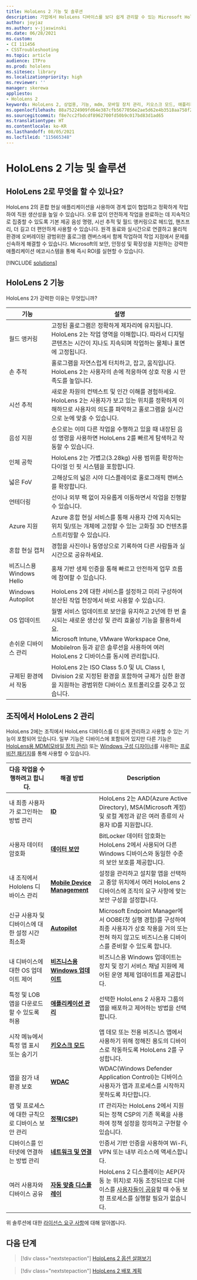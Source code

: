 ```yaml
---
title: HoloLens 2 기능 및 솔루션
description: 기업에서 HoloLens 디바이스를 보다 쉽게 관리할 수 있는 Microsoft HoloLens Commercial 기능에 대해 알아봅니다.
author: joyjaz
ms.author: v-jjaswinski
ms.date: 06/28/2021
ms.custom:
- CI 111456
- CSSTroubleshooting
ms.topic: article
audience: ITPro
ms.prod: hololens
ms.sitesec: library
ms.localizationpriority: high
ms.reviewer: ''
manager: skerewa
appliesto:
- HoloLens 2
keywords: HoloLens 2, 상업용, 기능, mdm, 모바일 장치 관리, 키오스크 모드, 애플리케이션, ID, Bitlocker, 홍채, Windows Hello, Azure 지원, Autopilot, 혼합 현실, WDAC
ms.openlocfilehash: 88a75224909fd64e387cfb5677056e2ae5d62e4b3518aa758f22ec66a86a8355
ms.sourcegitcommit: f8e7cc2fbdcdf8962700fd50b9c017bd83d1ad65
ms.translationtype: HT
ms.contentlocale: ko-KR
ms.lasthandoff: 08/05/2021
ms.locfileid: "115665348"
---
```

# <a name="hololens-2-capabilities-and-solutions"></a>HoloLens 2 기능 및 솔루션

## <a name="what-can-hololens-2-do-for-you"></a>HoloLens 2로 무엇을 할 수 있나요?

HoloLens 2의 혼합 현실 애플리케이션을 사용하여 경계 없이 협업하고 정확하게 작업하여 직원 생산성을 높일 수 있습니다. 오류 없이 안전하게 작업을 완료하는 데 지속적으로 집중할 수 있도록 기본 제공 음성 명령, 시선 추적 및 월드 앵커링으로 헤드업, 핸즈프리, 더 길고 더 편안하게 사용할 수 있습니다. 원격 동료와 실시간으로 연결하고 물리적 환경에 오버레이된 광범위한 홀로그램 캔버스에서 함께 작업하여 작업 지점에서 문제를 신속하게 해결할 수 있습니다. Microsoft의 보안, 안정성 및 확장성을 지원하는 강력한 애플리케이션 에코시스템을 통해 즉시 ROI를 실현할 수 있습니다.  

[!INCLUDE [solutions](includes/hlsolutions.md)]

## <a name="hololens-2-capabilities"></a>HoloLens 2 기능

HoloLens 2가 강력한 이유는 무엇입니까?

| 기능 | 설명 |
|---------|-------------|
| 월드 앵커링 | 고정된 홀로그램은 정확하게 제자리에 유지됩니다. HoloLens 2는 작업 영역을 이해합니다. 따라서 디지털 콘텐츠는 시간이 지나도 지속되며 작업하는 물체나 표면에 고정됩니다. |
| 손 추적 | 홀로그램을 자연스럽게 터치하고, 잡고, 움직입니다. HoloLens 2는 사용자의 손에 적응하여 상호 작용 시 만족도를 높입니다. |
| 시선 추적 | 새로운 차원의 컨텍스트 및 인간 이해를 경험하세요. HoloLens 2는 사용자가 보고 있는 위치를 정확하게 이해하므로 사용자의 의도를 파악하고 홀로그램을 실시간으로 눈에 맞출 수 있습니다. |
| 음성 지원 | 손으로는 이미 다른 작업을 수행하고 있을 때 내장된 음성 명령을 사용하면 HoloLens 2를 빠르게 탐색하고 작동할 수 있습니다. |
| 인체 공학 | HoloLens 2는 가볍고(3.28kg) 사용 범위를 확장하는 다이얼 인 핏 시스템을 포함합니다. |
| 넓은 FoV | 고해상도의 넓은 시야 디스플레이로 홀로그래픽 캔버스를 확장합니다. |
| 언테더링 | 선이나 외부 팩 없이 자유롭게 이동하면서 작업을 진행할 수 있습니다. |
| Azure 지원 | Azure 혼합 현실 서비스를 통해 사용자 간에 지속되는 위치 및/또는 개체에 고정할 수 있는 고화질 3D 컨텐츠를 스트리밍할 수 있습니다.
| 혼합 현실 캡처 | 경험을 사진이나 동영상으로 기록하여 다른 사람들과 실시간으로 공유하세요. |
| 비즈니스용 Windows Hello | 홍채 기반 생체 인증을 통해 빠르고 안전하게 업무 흐름에 참여할 수 있습니다. |
| Windows Autopilot | HoloLens 2에 대한 서비스를 설정하고 미리 구성하여 분산된 작업 현장에서 바로 사용할 수 있습니다. |
| OS 업데이트 | 월별 서비스 업데이트로 보안을 유지하고 2년에 한 번 출시되는 새로운 생산성 및 관리 효율성 기능을 활용하세요. |
| 손쉬운 디바이스 관리 | Microsoft Intune, VMware Workspace One, MobileIron 등과 같은 솔루션을 사용하여 여러 HoloLens 2 디바이스를 동시에 관리합니다. |
| 규제된 환경에서 작동 | HoloLens 2는 ISO Class 5.0 및 UL Class I, Division 2로 지정된 환경을 포함하여 규제가 심한 환경을 지원하는 광범위한 디바이스 포트폴리오를 갖추고 있습니다. |


## <a name="managing-hololens-2-in-your-organization"></a>조직에서 HoloLens 2 관리
HoloLens 2에는 조직에서 HoloLens 디바이스를 더 쉽게 관리하고 사용할 수 있는 기능이 포함되어 있습니다. 일부 기능은 디바이스에 포함되어 있지만 다른 기능은 [HoloLens용 MDM(모바일 장치 관리)](hololens-mdm-configure.md) 또는 [Windows 구성 디자이너](app-deploy-provisioning-package.md#setup)를 사용하는 [프로비전 패키지](hololens-provisioning.md)를 통해 사용할 수 있습니다.

| 다음 작업을 수행하려고 합니다. | 해결 방법 | Description |  
|---------| ------------|------------|
내 최종 사용자가 로그인하는 방법 관리 | [**ID**](hololens-identity.md) | HoloLens 2는 AAD(Azure Active Directory), MSA(Microsoft 계정) 및 로컬 계정과 같은 여러 종류의 사용자 ID를 지원합니다.  |
| 사용자 데이터 암호화 | [**데이터 보안**](security-encryption-data-protection.md) | BitLocker 데이터 암호화는 HoloLens 2에서 사용되어 다른 Windows 디바이스와 동일한 수준의 보안 보호를 제공합니다. | 
내 조직에서 Hololens 디바이스 관리 | [**Mobile Device Management**](hololens-mdm-configure.md) | 설정을 관리하고 설치할 앱을 선택하고 중앙 위치에서 여러 HoloLens 2 디바이스에 조직의 요구 사항에 맞는 보안 구성을 설정합니다. | 
|신규 사용자 및 디바이스에 대한 설정 시간 최소화 | [**Autopilot**](hololens2-autopilot.md) | Microsoft Endpoint Manager에서 OOBE(첫 실행 경험)를 구성하여 최종 사용자가 상호 작용을 거의 또는 전혀 하지 않고도 비즈니스용 디바이스를 준비할 수 있도록 합니다. |  
| 내 디바이스에 대한 OS 업데이트 제어 | [**비즈니스용 Windows 업데이트**](hololens-updates.md#managing-updates-by-using-windows-update-for-business) | 비즈니스용 Windows 업데이트는 장치 및 장기 서비스 채널 지원에 제어된 운영 체제 업데이트를 제공합니다. |  
| 특정 및 LOB 앱을 다운로드할 수 있도록 허용 |[**애플리케이션 관리**](app-deploy-overview.md) | 선택한 HoloLens 2 사용자 그룹의 앱을 배포하고 제어하는 방법을 선택합니다. | 
| 시작 메뉴에서 특정 앱 표시 또는 숨기기 |[**키오스크 모드**](hololens-kiosk.md) | 앱 데모 또는 전용 비즈니스 앱에서 사용하기 위해 정해진 용도의 디바이스로 작동하도록 HoloLens 2를 구성합니다. 
| 앱을 잠가 내 환경 보호 | [**WDAC**](windows-defender-application-control-wdac.md) | WDAC(Windows Defender Application Control)는 디바이스 사용자가 앱과 프로세스를 시작하지 못하도록 차단합니다.
| 앱 및 프로세스에 대한 규칙으로 디바이스 보안 관리 | [**정책(CSP)**](hololens-csp-policy-overview.md) | IT 관리자는 HoloLens 2에서 지원되는 정책 CSP의 기존 목록을 사용하여 정책 설정을 정의하고 구현할 수 있습니다. |  
| 디바이스를 인터넷에 연결하는 방법 관리 | [**네트워크 및 연결**](hololens-certificates-network.md) | 인증서 기반 인증을 사용하여 Wi-Fi, VPN 또는 내부 리소스에 액세스합니다. | 
| 여러 사용자와 디바이스 공유 | [**자동 맞춤 디스플레이**](hololens-calibration.md#auto-eye-position-support) | HoloLens 2 디스플레이는 AEP(자동 눈 위치)로 자동 조정되므로 디바이스를 [사용자들이 공유](hololens-multiple-users.md)할 때 수동 보정 프로세스를 실행할 필요가 없습니다. |

위 솔루션에 대한 [라이선스 요구 사항](hololens-licenses-requirements.md)에 대해 알아봅니다.

## <a name="next-steps"></a>다음 단계
> [!div class="nextstepaction"]
> [HoloLens 2 옵션 살펴보기](hololens2-options.md)

> [!div class="nextstepaction"]
>[HoloLens 2 배포 계획](hololens-requirements.md) 

